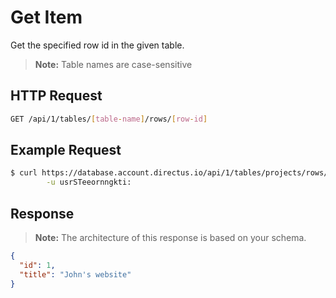 # Get Item

Get the specified row id in the given table.

> **Note:** Table names are case-sensitive

## HTTP Request

```bash
GET /api/1/tables/[table-name]/rows/[row-id]
```

## Example Request

```bash
$ curl https://database.account.directus.io/api/1/tables/projects/rows/1 \
        -u usrSTeeornngkti:
```

## Response

> **Note:** The architecture of this response is based on your schema.

```json
{
  "id": 1,
  "title": "John's website"
}
```
